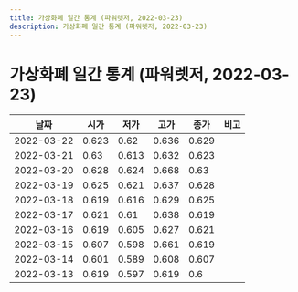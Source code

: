 ```yaml
---
title: 가상화폐 일간 통계 (파워렛저, 2022-03-23)
description: 가상화폐 일간 통계 (파워렛저, 2022-03-23)
---
```


가상화폐 일간 통계 (파워렛저, 2022-03-23)
===

|날짜|시가|저가|고가|종가|비고|
|--|--|--|--|--|--|
|2022-03-22|0.623|0.62|0.636|0.629|    |
|2022-03-21|0.63|0.613|0.632|0.623|    |
|2022-03-20|0.628|0.624|0.668|0.63|    |
|2022-03-19|0.625|0.621|0.637|0.628|    |
|2022-03-18|0.619|0.616|0.629|0.625|    |
|2022-03-17|0.621|0.61|0.638|0.619|    |
|2022-03-16|0.619|0.605|0.627|0.621|    |
|2022-03-15|0.607|0.598|0.661|0.619|    |
|2022-03-14|0.601|0.589|0.608|0.607|    |
|2022-03-13|0.619|0.597|0.619|0.6|    |
